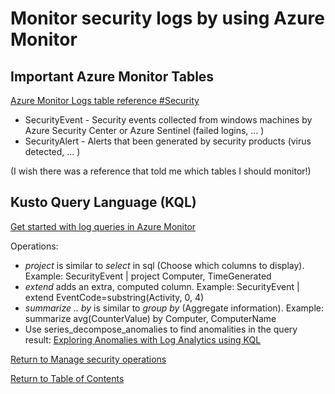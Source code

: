 # Monitor security logs by using Azure Monitor

## Important Azure Monitor Tables

[Azure Monitor Logs table reference #Security](https://docs.microsoft.com/en-us/azure/azure-monitor/reference/tables/tables-category#security)

* SecurityEvent - Security events collected from windows machines by Azure Security Center or Azure Sentinel (failed logins, ... )
* SecurityAlert - Alerts that been generated by security products (virus detected, ... )

(I wish there was a reference that told me which tables I should monitor!)

## Kusto Query Language (KQL)

[Get started with log queries in Azure Monitor](https://docs.microsoft.com/en-us/azure/azure-monitor/logs/get-started-queries)

Operations:
* _project_ is similar to _select_ in sql (Choose which columns to display). Example: SecurityEvent | project Computer, TimeGenerated
* _extend_ adds an extra, computed column. Example: SecurityEvent | extend EventCode=substring(Activity, 0, 4)
* _summarize .. by_ is similar to _group by_ (Aggregate information). Example: summarize avg(CounterValue) by Computer, ComputerName
* Use series_decompose_anomalies to find anomalities in the query result: [Exploring Anomalies with Log Analytics using KQL](https://techcommunity.microsoft.com/t5/core-infrastructure-and-security/exploring-anomalies-with-log-analytics-using-kql/ba-p/2252477)

[Return to Manage security operations](README.md)

[Return to Table of Contents](../README.md)